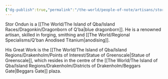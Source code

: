 ```yaml
---
{"dg-publish":true,"permalink":"/the-world/people-of-note/artisans/stor-ondun/"}
---
```


Stor Ondun is a [[The World/The Island of Qba/Island Races/Dragonkin/Dragonborn of Q'ba\|blue dragonborn]]. He is a renowned artisan, skilled in forging, smithing and [[The World/Regional Specialisms/Q'ban Anodised Titanium\|anodising]]. 

His Great Work is the [[The World/The Island of Qba/Island Regions/Drakenholm/Points of Interest/Statue of Greenscale\|Statue of Greenscale]], which resides in the centre of the [[The World/The Island of Qba/Island Regions/Drakenholm/Districts of Drakenholm/Beggars Gate\|Beggars Gate]] plaza.